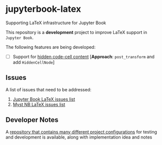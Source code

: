 # jupyterbook-latex

Supporting LaTeX infrastructure for Jupyter Book

This repository is a **development** project to improve LaTeX support
in `Jupyter Book`.

The following features are being developed:

- [ ] Support for [hidden code-cell content](https://jupyterbook.org/interactive/hiding.html#hide-code-cell-content) [**Approach**: `post_transform` and add `HiddenCellNode`]

Issues
------

A list of issues that need to be addressed:

1. [Jupyter Book LaTeX issues list](https://github.com/executablebooks/jupyter-book/issues?q=is%3Aissue+is%3Aopen+latex)
2. [Myst NB LaTeX issues list](https://github.com/executablebooks/MyST-NB/issues?q=is%3Aissue+is%3Aopen+latex)

Developer Notes
---------------

A [repository that contains many different project configurations](https://github.com/mmcky/ebp-test-projectstructure)
for testing and development is available, along with implementation
idea and notes